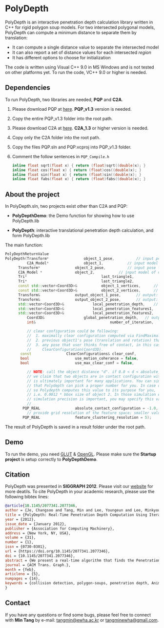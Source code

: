 # PolyDepth

PolyDepth is an interactive penetration depth calculation library written in C++ for rigid polygon soup models. 
For two intersected polygonal models, PolyDepth can compute a minimum distance to separate them by translation:
* It can compute a single distance value to separate the intersected model
* It can also report a set of distance values for each intersected _region_
* It has different options to choose for initialization 

The code is written using Visual C++ 9.0 in MS Windows and is not tested on other platforms yet.
To run the code, VC++ 9.0 or higher is needed.

## Dependencies

To run PolyDepth, two libraries are needed, **PQP** and **C2A**.

1. Please download PQP at [here](http://www.cs.unc.edu/%7Egeom/SSV/index.html). **PQP_v1.3** version is needed.


2. Copy the entire PQP_v1.3 folder into the root path.


3. Please download C2A at [here](http://code.google.com/p/c2a-ewha/). **C2A_1.3** or higher version is needed.


4. Copy only the C2A folder into the root path.


5. Copy the files PQP.sln and PQP.vcproj into PQP_v1.3 folder.


6. Comment the follow sentences in `PQP_Compile.h`
    ```c++
    inline float sqrt(float x) { return (float)sqrt((double)x); }
    inline float cos(float x) { return (float)cos((double)x); }
    inline float sin(float x) { return (float)sin((double)x); }
    inline float fabs(float x) { return (float)fabs((double)x); }
    ```

## About the project
In PolyDepth.sln, two projects exist other than C2A and PQP:

* **PolyDepthDemo**: the Demo function for showing how to use PolyDepth.lib

* **PolyDepth**: interactive translational penetration depth calculation, and form PolyDepth.lib

The main function:
```c++
PolyDepthReturnValue 
PolyDepth(Transform*				object_1_pose,			// input pose for the object_1
          C2A_Model*				object_1,			// input model of object_1
	  Transform*				object_2_pose,			// input pose for the object_2
	  C2A_Model *				object_2,			// input model of object_2
	  Tri*                                  last_triangle1,
	  Tri*                                  last_triangle2,
	  const std::vector<Coord3D>&           object_1_vertices,		// vertices of object_1 
	  const std::vector<Coord3D>&           object_2_vertices,		// vertices of object_2
	  Transform&				output_object_1_pose,		// output: final pose of object_1 when it is seperated from the collided object_2
	  Transform&				output_object_2_pose,		// output: no use
	  std::vector<Coord3D>&		        local_penetration_depth,	// output: local penetration depths
	  std::vector<Coord3D>&		        local_penetration_features1,	// output: local penetration features from object_1
	  std::vector<Coord3D>&		        local_penetration_features2,	// output: local penetration features from object_2
          Coord3D&			        global_penetration_depth,	// output: global penetration depth
          int&                                  number_of_iteration,

		  // clear configuration could be following: 
		  //  1. maximally clear configuration computed via FindMaximallyClearConfigure
		  //  2. previous object1's pose (translation and rotation) that may be free of contact 
		  //  3. any pose that user thinks free of contact, in this case use the constructor
		  //     ClearConfiguration(Coord3D).
	   const				ClearConfigurations& clear_conf,
	   bool				        use_motion_coherance = false,
	   bool				        use_max_clear_conf = false,

		  // NOTE: call the object distance "d". if 0.0 < d < absolute_contact_configuration, 
		  // we claim that two objects are in contact configuration with each other. So, this number 
		  // is ultimately important for many applications. You can simply give a minus value,
		  // that Polydepth can pick a proper number for you. In case of minus value 
		  // so Polydepth computes this value to its purpose for you,
		  // i.e. 0.0012 * bbox size of object 2. In those simulation environments where
		  // simulation precision is important, you may specify this value by yourself.
		  //
	    PQP_REAL				absolute_contact_configuration = -1.0,
		  // provide grid resolution of the feature space; smaller value yields smaller number of features
	    PQP_REAL				feature_clustering_resolution = 5);
```

The result of PolyDepth is saved in a result folder under the root path.

## Demo

To run the demo, you need [GLUT](https://www.opengl.org/resources/libraries/glut/) & [OpenGL](https://www.opengl.org/). Please make sure the **Startup project** is setup correctly to **PolyDepthDemo**. 


## Citation
PolyDepth was presented in **SIGGRAPH 2012**. Please visit our [website](http://graphics.ewha.ac.kr/polydepth/) for more deatils.
To cite PolyDepth in your academic research, please use the following bibtex lines:
```bib
@article{10.1145/2077341.2077346,
author = {Je, Changsoo and Tang, Min and Lee, Youngeun and Lee, Minkyoung and Kim, Young J.},
title = {PolyDepth: Real-Time Penetration Depth Computation Using Iterative Contact-Space Projection},
year = {2012},
issue_date = {January 2012},
publisher = {Association for Computing Machinery},
address = {New York, NY, USA},
volume = {31},
number = {1},
issn = {0730-0301},
url = {https://doi.org/10.1145/2077341.2077346},
doi = {10.1145/2077341.2077346},
abstract = {We present a real-time algorithm that finds the Penetration Depth (PD) between general polygonal models based on iterative and local optimization techniques. Given an in-collision configuration of an object in configuration space, we find an initial collision-free configuration using several methods such as centroid difference, maximally clear configuration, motion coherence, random configuration, and sampling-based search. We project this configuration on to a local contact space using a variant of continuous collision detection algorithm and construct a linear convex cone around the projected configuration. We then formulate a new projection of the in-collision configuration onto the convex cone as a Linear Complementarity Problem (LCP), which we solve using a type of Gauss-Seidel iterative algorithm. We repeat this procedure until a locally optimal PD is obtained. Our algorithm can process complicated models consisting of tens of thousands triangles at interactive rates.},
journal = {ACM Trans. Graph.},
month = {feb},
articleno = {5},
numpages = {14},
keywords = {collision detection, polygon-soups, penetration depth, Animation, dynamics}
}
```


## Contact

If you have any questions or find some bugs, please feel free to connect with **Min Tang** by e-mail: tangmin@ewha.ac.kr or tangminewha@gmail.com.
